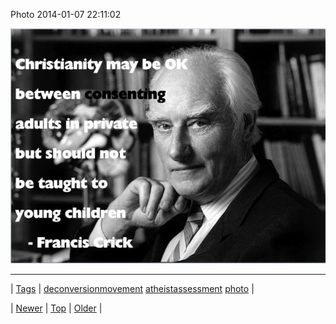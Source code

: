 <!--
title: Photo 2014-01-07 22
date: 2020-06-28T15:27:00.237Z
tags: deconversionmovement, atheistassessment, photo
-->


Photo 2014-01-07 22:11:02

![](72591407768-0.jpg)

<!--BOTTOM-POST-NAVIGATION-->
---

| [Tags](tags.md) | [deconversionmovement](tag-deconversionmovement.md) [atheistassessment](tag-atheistassessment.md) [photo](tag-photo.md) |

| [Newer](72589422139.md) | [Top](index.md) | [Older](72598133663.md) |